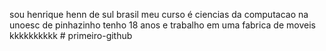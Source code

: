 sou henrique henn de sul brasil meu curso é ciencias da computacao na unoesc de pinhazinho
tenho 18 anos e trabalho em uma fabrica de moveis kkkkkkkkkk # primeiro-github
